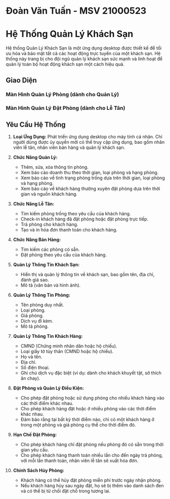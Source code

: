 # Đoàn Văn Tuấn - MSV 21000523
# Hệ Thống Quản Lý Khách Sạn

Hệ thống Quản Lý Khách Sạn là một ứng dụng desktop được thiết kế để tối ưu hóa và bảo mật tất cả các hoạt động trực tuyến của một khách sạn. Hệ thống này trang bị cho đội ngũ quản lý khách sạn sức mạnh và linh hoạt để quản lý toàn bộ hoạt động khách sạn một cách hiệu quả.

## Giao Diện

### Màn Hình Quản Lý Phòng (dành cho Quản Lý)

### Màn Hình Quản Lý Đặt Phòng (dành cho Lễ Tân)

## Yêu Cầu Hệ Thống

1. **Loại Ứng Dụng:** Phát triển ứng dụng desktop cho máy tính cá nhân. Chỉ người dùng được ủy quyền mới có thể truy cập ứng dụng, bao gồm nhân viên lễ tân, nhân viên bán hàng và quản lý khách sạn.

2. **Chức Năng Quản Lý:**
   - Thêm, sửa, xóa thông tin phòng.
   - Xem báo cáo doanh thu theo thời gian, loại phòng và hạng phòng.
   - Xem báo cáo về tình trạng phòng trống dựa trên thời gian, loại phòng và hạng phòng.
   - Xem báo cáo về khách hàng thường xuyên đặt phòng dựa trên thời gian và nguồn khách hàng.

3. **Chức Năng Lễ Tân:**
   - Tìm kiếm phòng trống theo yêu cầu của khách hàng.
   - Check-in khách hàng đã đặt phòng hoặc đặt phòng trực tiếp.
   - Trả phòng cho khách hàng.
   - Tạo và in hóa đơn thanh toán cho khách hàng.

4. **Chức Năng Bán Hàng:**
   - Tìm kiếm các phòng có sẵn.
   - Đặt phòng theo yêu cầu của khách hàng.

5. **Quản Lý Thông Tin Khách Sạn:**
   - Hiển thị và quản lý thông tin về khách sạn, bao gồm tên, địa chỉ, đánh giá sao.
   - Mô tả (văn bản và hình ảnh).

6. **Quản Lý Thông Tin Phòng:**
   - Tên phòng duy nhất.
   - Loại phòng.
   - Giá phòng.
   - Dịch vụ đi kèm.
   - Mô tả phòng.

7. **Quản Lý Thông Tin Khách Hàng:**
   - CMND (Chứng minh nhân dân hoặc hộ chiếu).
   - Loại giấy tờ tùy thân (CMND hoặc hộ chiếu).
   - Họ và tên.
   - Địa chỉ.
   - Số điện thoại.
   - Ghi chú dịch vụ đặc biệt (ví dụ: dành cho khách khuyết tật, sở thích ăn chay).

8. **Đặt Phòng và Quản Lý Điều Kiện:**
   - Cho phép đặt phòng hoặc sử dụng phòng cho nhiều khách hàng vào các thời điểm khác nhau.
   - Cho phép khách hàng đặt hoặc ở nhiều phòng vào các thời điểm khác nhau.
   - Đảm bảo rằng tại bất kỳ thời điểm nào, chỉ có một khách hàng ở trong một phòng và giá phòng cụ thể cho thời điểm đó.

9. **Hạn Chế Đặt Phòng:**
   - Cho phép khách hàng chỉ đặt phòng nếu phòng đó có sẵn trong thời gian yêu cầu.
   - Cho phép khách hàng thanh toán nhiều lần cho đến ngày trả phòng, với mỗi lần thanh toán, nhân viên lễ tân sẽ xuất hóa đơn.

10. **Chính Sách Hủy Phòng:**
    - Khách hàng có thể hủy đặt phòng miễn phí trước ngày nhận phòng.
    - Nếu khách hàng hủy sau ngày đặt, họ sẽ bị thêm vào danh sách đen và có thể bị từ chối đặt chỗ trong tương lai.
